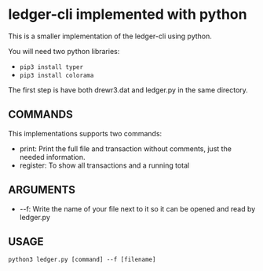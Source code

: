 # ledger-cli implemented with python

This is a smaller implementation of the ledger-cli using python.


You will need two python libraries: 
+ ```pip3 install typer```
+ ```pip3 install colorama```

The first step is have both drewr3.dat and ledger.py in the same directory.


## COMMANDS
This implementations supports two commands:
+ print: Print the full file and transaction without comments, just the needed information.
+ register: To show all transactions and a running total

## ARGUMENTS
+ --f: Write the name of your file next to it so it can be opened and read by ledger.py

## USAGE
```python3 ledger.py [command] --f [filename]```
